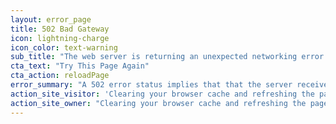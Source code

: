 ```yaml
---
layout: error_page
title: 502 Bad Gateway
icon: lightning-charge
icon_color: text-warning
sub_title: "The web server is returning an unexpected networking error for"
cta_text: "Try This Page Again"
cta_action: reloadPage
error_summary: "A 502 error status implies that that the server received an invalid response from an upstream server it accessed to fulfill the request."
action_site_visitor: 'Clearing your browser cache and refreshing the page may clear this issue. If the problem persists and you need immediate assistance, please send us an email instead.'
action_site_owner: "Clearing your browser cache and refreshing the page may clear this issue. If the problem persists and you need immediate assistance, please contact your website provider."
---
```

